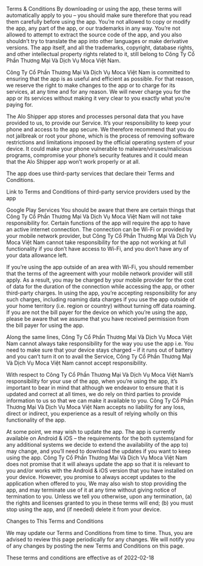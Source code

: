 Terms & Conditions
By downloading or using the app, these terms will automatically apply to you – you should make sure therefore that you read them carefully before using the app. You’re not allowed to copy or modify the app, any part of the app, or our trademarks in any way. You’re not allowed to attempt to extract the source code of the app, and you also shouldn’t try to translate the app into other languages or make derivative versions. The app itself, and all the trademarks, copyright, database rights, and other intellectual property rights related to it, still belong to Công Ty Cổ Phần Thương Mại Và Dịch Vụ Moca Việt Nam.

Công Ty Cổ Phần Thương Mại Và Dịch Vụ Moca Việt Nam is committed to ensuring that the app is as useful and efficient as possible. For that reason, we reserve the right to make changes to the app or to charge for its services, at any time and for any reason. We will never charge you for the app or its services without making it very clear to you exactly what you’re paying for.

The Alo Shipper app stores and processes personal data that you have provided to us, to provide our Service. It’s your responsibility to keep your phone and access to the app secure. We therefore recommend that you do not jailbreak or root your phone, which is the process of removing software restrictions and limitations imposed by the official operating system of your device. It could make your phone vulnerable to malware/viruses/malicious programs, compromise your phone’s security features and it could mean that the Alo Shipper app won’t work properly or at all.

The app does use third-party services that declare their Terms and Conditions.

Link to Terms and Conditions of third-party service providers used by the app

Google Play Services
You should be aware that there are certain things that Công Ty Cổ Phần Thương Mại Và Dịch Vụ Moca Việt Nam will not take responsibility for. Certain functions of the app will require the app to have an active internet connection. The connection can be Wi-Fi or provided by your mobile network provider, but Công Ty Cổ Phần Thương Mại Và Dịch Vụ Moca Việt Nam cannot take responsibility for the app not working at full functionality if you don’t have access to Wi-Fi, and you don’t have any of your data allowance left.

If you’re using the app outside of an area with Wi-Fi, you should remember that the terms of the agreement with your mobile network provider will still apply. As a result, you may be charged by your mobile provider for the cost of data for the duration of the connection while accessing the app, or other third-party charges. In using the app, you’re accepting responsibility for any such charges, including roaming data charges if you use the app outside of your home territory (i.e. region or country) without turning off data roaming. If you are not the bill payer for the device on which you’re using the app, please be aware that we assume that you have received permission from the bill payer for using the app.

Along the same lines, Công Ty Cổ Phần Thương Mại Và Dịch Vụ Moca Việt Nam cannot always take responsibility for the way you use the app i.e. You need to make sure that your device stays charged – if it runs out of battery and you can’t turn it on to avail the Service, Công Ty Cổ Phần Thương Mại Và Dịch Vụ Moca Việt Nam cannot accept responsibility.

With respect to Công Ty Cổ Phần Thương Mại Và Dịch Vụ Moca Việt Nam’s responsibility for your use of the app, when you’re using the app, it’s important to bear in mind that although we endeavor to ensure that it is updated and correct at all times, we do rely on third parties to provide information to us so that we can make it available to you. Công Ty Cổ Phần Thương Mại Và Dịch Vụ Moca Việt Nam accepts no liability for any loss, direct or indirect, you experience as a result of relying wholly on this functionality of the app.

At some point, we may wish to update the app. The app is currently available on Android & iOS – the requirements for the both systems(and for any additional systems we decide to extend the availability of the app to) may change, and you’ll need to download the updates if you want to keep using the app. Công Ty Cổ Phần Thương Mại Và Dịch Vụ Moca Việt Nam does not promise that it will always update the app so that it is relevant to you and/or works with the Android & iOS version that you have installed on your device. However, you promise to always accept updates to the application when offered to you, We may also wish to stop providing the app, and may terminate use of it at any time without giving notice of termination to you. Unless we tell you otherwise, upon any termination, (a) the rights and licenses granted to you in these terms will end; (b) you must stop using the app, and (if needed) delete it from your device.

Changes to This Terms and Conditions

We may update our Terms and Conditions from time to time. Thus, you are advised to review this page periodically for any changes. We will notify you of any changes by posting the new Terms and Conditions on this page.

These terms and conditions are effective as of 2022-02-18
